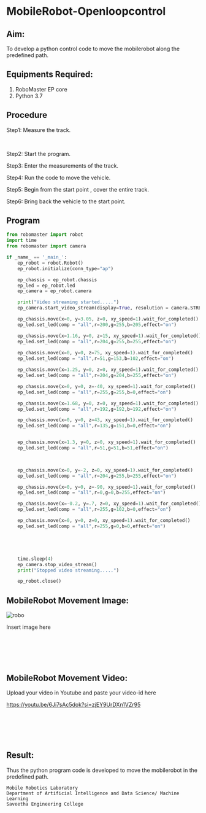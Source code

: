 # MobileRobot-Openloopcontrol
## Aim:

To develop a python control code to move the mobilerobot along the predefined path.

## Equipments Required:
1. RoboMaster EP core
2. Python 3.7

## Procedure

Step1:
Measure the track.

<br/>

Step2:
Start the program.
<br/>

Step3:
Enter the measurements of the track.
<br/>

Step4:
Run the code to move the vehicle.
<br/>

Step5:
Begin from the start point , cover the entire track.
<br/>

Step6:
Bring back the vehicle to the start point.
## Program
```python
from robomaster import robot
import time
from robomaster import camera

if _name_ == '_main_':
    ep_robot = robot.Robot()
    ep_robot.initialize(conn_type="ap")

    ep_chassis = ep_robot.chassis
    ep_led = ep_robot.led
    ep_camera = ep_robot.camera

    print("Video streaming started.....")
    ep_camera.start_video_stream(display=True, resolution = camera.STREAM_360P)

    ep_chassis.move(x=0, y=3.05, z=0, xy_speed=1).wait_for_completed()
    ep_led.set_led(comp = "all",r=200,g=255,b=205,effect="on")

    ep_chassis.move(x=1.16, y=0, z=15, xy_speed=1).wait_for_completed()
    ep_led.set_led(comp = "all",r=204,g=255,b=255,effect="on")
    
    ep_chassis.move(x=0, y=0, z=75, xy_speed=1).wait_for_completed()
    ep_led.set_led(comp = "all",r=51,g=153,b=102,effect="on")

    ep_chassis.move(x=1.25, y=0, z=0, xy_speed=1).wait_for_completed()
    ep_led.set_led(comp = "all",r=204,g=204,b=255,effect="on")

    ep_chassis.move(x=0, y=0, z=-40, xy_speed=1).wait_for_completed()
    ep_led.set_led(comp = "all",r=255,g=255,b=0,effect="on")

    ep_chassis.move(x=1.68, y=0, z=0, xy_speed=1).wait_for_completed()
    ep_led.set_led(comp = "all",r=192,g=192,b=192,effect="on")

    ep_chassis.move(x=0, y=0, z=43, xy_speed=1).wait_for_completed()
    ep_led.set_led(comp = "all",r=135,g=151,b=0,effect="on")


    ep_chassis.move(x=1.3, y=0, z=0, xy_speed=1).wait_for_completed()
    ep_led.set_led(comp = "all",r=51,g=51,b=51,effect="on")

   

    ep_chassis.move(x=0, y=-2, z=0, xy_speed=1).wait_for_completed()
    ep_led.set_led(comp = "all",r=204,g=255,b=255,effect="on")

    ep_chassis.move(x=0, y=0, z=-90, xy_speed=1).wait_for_completed()
    ep_led.set_led(comp = "all",r=0,g=0,b=255,effect="on")

    ep_chassis.move(x=-0.2, y=.7, z=0, xy_speed=1).wait_for_completed()
    ep_led.set_led(comp = "all",r=255,g=102,b=0,effect="on")

    ep_chassis.move(x=0, y=0, z=0, xy_speed=1).wait_for_completed()
    ep_led.set_led(comp = "all",r=255,g=0,b=0,effect="on")





    time.sleep(4)
    ep_camera.stop_video_stream()
    print("Stopped video streaming.....")

    ep_robot.close()
```

## MobileRobot Movement Image:

![robo](./img/robomaster.png)

Insert image here


<br/>
<br/>
<br/>
<br/>

## MobileRobot Movement Video:

Upload your video in Youtube and paste your video-id here

   https://youtu.be/6Ji7sAc5dok?si=zjEY9UrDXn1VZr95

<br/>
<br/>
<br/>
<br/>

## Result:
Thus the python program code is developed to move the mobilerobot in the predefined path.


  

```
Mobile Robotics Laboratory
Department of Artificial Intelligence and Data Science/ Machine Learning
Saveetha Engineering College
```
